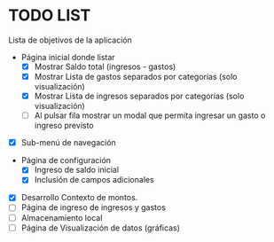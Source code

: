 # TODO LIST

Lista de objetivos de la aplicación

- Página inicial donde listar
  - [x] Mostrar Saldo total (ingresos - gastos)
  - [x] Mostrar Lista de gastos separados por categorías (solo visualización)
  - [x] Mostrar Lista de ingresos separados por categorías (solo visualización)
  - [ ] Al pulsar fila mostrar un modal que permita ingresar un gasto o ingreso previsto
- [x] Sub-menú de navegación
- Página de configuración
  - [x] Ingreso de saldo inicial
  - [x] Inclusión de campos adicionales
- [x] Desarrollo Contexto de montos.
- [ ] Página de ingreso de ingresos y gastos
- [ ] Almacenamiento local
- [ ] Página de Visualización de datos (gráficas)
